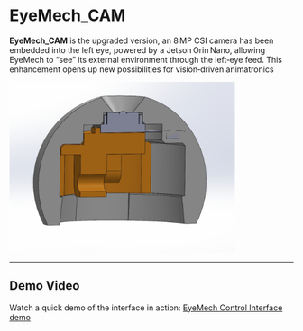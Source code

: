 # EyeMech_CAM

**EyeMech_CAM** is the upgraded version, an 8 MP CSI camera has been embedded into the left eye, powered by a Jetson Orin Nano, allowing EyeMech to “see” its external environment through the left‑eye feed. This enhancement opens up new possibilities for vision‑driven animatronics

<img src="CAD/v1/EyeMech_CAM_v1.png" alt="EyeMech_CAM_CAD_v1" width="400"/>

---

## Demo Video

Watch a quick demo of the interface in action: [EyeMech Control Interface demo](https://www.youtube.com/watch?v=Sw0JpN0visc)